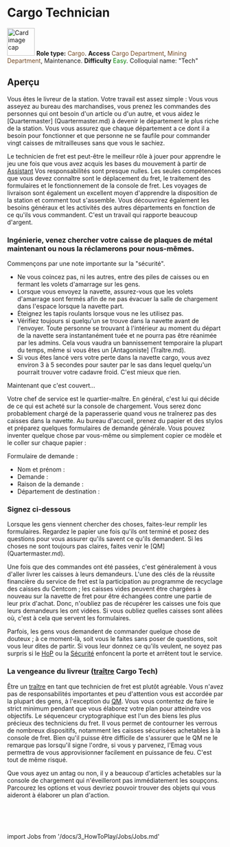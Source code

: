 # Cargo Technician

<div class="card bg-dark text-white">
    <div class="card-body">
        <div class="card-img-top d-flex align-items-center">
            <div>
                <img class="img-fluid" width="64" src="https://raw.githubusercontent.com/unitystation/unitystation-wiki/master/docs/assets/images/jobs/Generic_cargo.png" alt="Card image cap"></img>
                <b>Role type:</b> <font color= "#734823">Cargo</font>. <b>Access</b> <font color="#734823">Cargo Department</font>, <font color="#734823">Mining Department</font>, Maintenance. <b>Difficulty</b> <font color="Green">Easy</font>. Colloquial name: "Tech"
            </div>
        </div>
    </div>
</div>

## Aperçu

Vous êtes le livreur de la station. Votre travail est assez simple : Vous vous asseyez au bureau des marchandises, vous prenez les commandes des personnes qui ont besoin d'un article ou d'un autre, et vous aidez le [Quartermaster] (Quartermaster.md) à devenir le département le plus riche de la station. Vous vous assurez que chaque département a ce dont il a besoin pour fonctionner et que personne ne se faufile pour commander vingt caisses de mitrailleuses sans que vous le sachiez.

Le technicien de fret est peut-être le meilleur rôle à jouer pour apprendre le jeu une fois que vous avez acquis les bases du mouvement à partir de [Assistant](\3_HowToPlay\Jobs\Service_roles\Assistant.md) Vos responsabilités sont presque nulles. Les seules compétences que vous devez connaître sont le déplacement du fret, le traitement des formulaires et le fonctionnement de la console de fret. Les voyages de livraison sont également un excellent moyen d'apprendre la disposition de la station et comment tout s'assemble. Vous découvrirez également les besoins généraux et les activités des autres départements en fonction de ce qu'ils vous commandent. C'est un travail qui rapporte beaucoup d'argent.

### Ingénierie, venez chercher votre caisse de plaques de métal maintenant ou nous la réclamerons pour nous-mêmes.

Commençons par une note importante sur la "sécurité".

* Ne vous coincez pas, ni les autres, entre des piles de caisses ou en fermant les volets d'amarrage sur les gens.
* Lorsque vous envoyez la navette, assurez-vous que les volets d'amarrage sont fermés afin de ne pas évacuer la salle de chargement dans l'espace lorsque la navette part.
* Éteignez les tapis roulants lorsque vous ne les utilisez pas.
* Vérifiez toujours si quelqu'un se trouve dans la navette avant de l'envoyer. Toute personne se trouvant à l'intérieur au moment du départ de la navette sera instantanément tuée et ne pourra pas être réanimée par les admins. Cela vous vaudra un bannissement temporaire la plupart du temps, même si vous êtes un [Antagoniste] (Traître.md).
* Si vous êtes lancé vers votre perte dans la navette cargo, vous avez environ 3 à 5 secondes pour sauter par le sas dans lequel quelqu'un pourrait trouver votre cadavre froid. C'est mieux que rien.

Maintenant que c'est couvert...

Votre chef de service est le quartier-maître. En général, c'est lui qui décide de ce qui est acheté sur la console de chargement. Vous serez donc probablement chargé de la paperasserie quand vous ne traînerez pas des caisses dans la navette. Au bureau d'accueil, prenez du papier et des stylos et préparez quelques formulaires de demande générale. Vous pouvez inventer quelque chose par vous-même ou simplement copier ce modèle et le coller sur chaque papier :

Formulaire de demande :

* Nom et prénom :
* Demande :
* Raison de la demande :
* Département de destination :

### Signez ci-dessous

Lorsque les gens viennent chercher des choses, faites-leur remplir les formulaires. Regardez le papier une fois qu'ils ont terminé et posez des questions pour vous assurer qu'ils savent ce qu'ils demandent. Si les choses ne sont toujours pas claires, faites venir le [QM] (Quartermaster.md).

Une fois que des commandes ont été passées, c'est généralement à vous d'aller livrer les caisses à leurs demandeurs. L'une des clés de la réussite financière du service de fret est la participation au programme de recyclage des caisses du Centcom ; les caisses vides peuvent être chargées à nouveau sur la navette de fret pour être échangées contre une partie de leur prix d'achat. Donc, n'oubliez pas de récupérer les caisses une fois que leurs demandeurs les ont vidées. Si vous oubliez quelles caisses sont allées où, c'est à cela que servent les formulaires.

Parfois, les gens vous demandent de commander quelque chose de douteux ; à ce moment-là, soit vous le faites sans poser de questions, soit vous leur dites de partir. Si vous leur donnez ce qu'ils veulent, ne soyez pas surpris si le [HoP](HoP.md) ou la [Sécurité](Security.md) enfoncent la porte et arrêtent tout le service.

### La vengeance du livreur ([traître](traître.md) Cargo Tech)

Être un [traître](traître.md) en tant que technicien de fret est plutôt agréable. Vous n'avez pas de responsabilités importantes et peu d'attention vous est accordée par la plupart des gens, à l'exception du [QM](\3_HowToPlay\Jobs\Cargo_roles\Quartermaster.md). Vous vous contentez de faire le strict minimum pendant que vous élaborez votre plan pour atteindre vos objectifs. Le séquenceur cryptographique est l'un des biens les plus précieux des techniciens du fret. Il vous permet de contourner les verrous de nombreux dispositifs, notamment les caisses sécurisées achetables à la console de fret. Bien qu'il puisse être difficile de s'assurer que le QM ne le remarque pas lorsqu'il signe l'ordre, si vous y parvenez, l'Emag vous permettra de vous approvisionner facilement en puissance de feu. C'est tout de même risqué.

Que vous ayez un antag ou non, il y a beaucoup d'articles achetables sur la console de chargement qui n'éveilleront pas immédiatement les soupçons. Parcourez les options et vous devriez pouvoir trouver des objets qui vous aideront à élaborer un plan d'action.

  <br/>
<br/>
<br/>

import Jobs from '/docs/3_HowToPlay/Jobs/Jobs.md'

<Jobs />

